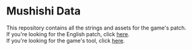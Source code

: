 # Mushishi Data

This repository contains all the strings and assets for the game's patch.  
If you're looking for the English patch, click [here](https://agtteam.net/mushishi).  
If you're looking for the game's tool, click [here](https://github.com/AGTTeam/MushishiTranslation).  
